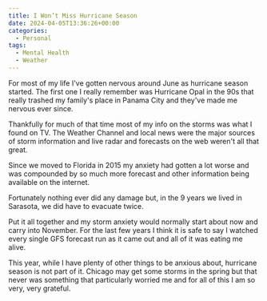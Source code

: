 ```yaml
---
title: I Won’t Miss Hurricane Season
date: 2024-04-05T13:36:26+00:00
categories:
  - Personal
tags:
  - Mental Health
  - Weather
---
```


For most of my life I've gotten nervous around June as hurricane season started. The first one I really remember was Hurricane Opal in the 90s that really trashed my family's place in Panama City and they've made me nervous ever since.

Thankfully for much of that time most of my info on the storms was what I found on TV. The Weather Channel and local news were the major sources of storm information and live radar and forecasts on the web weren't all that great.

Since we moved to Florida in 2015 my anxiety had gotten a lot worse and was compounded by so much more forecast and other information being available on the internet.

Fortunately nothing ever did any damage but, in the 9 years we lived in Sarasota, we did have to evacuate twice.

Put it all together and my storm anxiety would normally start about now and carry into November. For the last few years I think it is safe to say I watched every single GFS forecast run as it came out and all of it was eating me alive.

This year, while I have plenty of other things to be anxious about, hurricane season is not part of it. Chicago may get some storms in the spring but that never was something that particularly worried me and for all of this I am so very, very grateful.